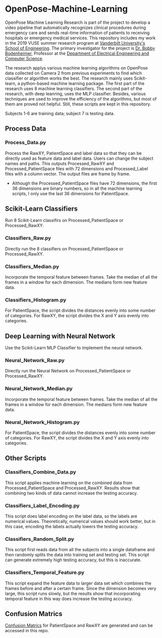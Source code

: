 # OpenPose-Machine-Learning

OpenPose Machine Learning Research is part of the project to develop a video pipeline that automatically recognizes clinical procedures during emergency care and sends real-time information of patients to receiving hospitals or emergency medical services. This repository includes my work in the 2019 VUSE summer research program at [Vanderbilt University's School of Engineering](https://engineering.vanderbilt.edu). The primary investigator for the project is [Dr. Bobby Bodenheimer](https://engineering.vanderbilt.edu/bio/robert-bodenheimer), Professor at the [Department of Electrical Engineering and Computer Science](https://engineering.vanderbilt.edu/eecs/).

The research applys various machine learning algorithms on OpenPose data collected on Camera 2 from previous experiments to find which classifier or algorithm works the best. The research mainly uses Scikit-learn, a python-based machine learning package. The first part of the research uses 8 machine learning classifiers. The second part of the research, with deep leanring, uses the MLP classifier. Besides, various techniques are used to improve the efficiency of the algorithms, but most of them are proved not helpful. Still, these scripts are kept in this repository.

Subjects 1-6 are training data; subject 7 is testing data.

## Process Data

### Process_Data.py
Process the RawXY, PatientSpace and label data so that they can be directly used as feature data and label data. Users can change the subject names and paths. 
This outputs Processed_RawXY and Processed_PatientSpace files with 72 dimensions and Processed_Label files with a column vector. The output files are frame by frame.
* Although the Processed_PatientSpace files have 72 dimensions, the first 36 dimensions are binary numbers, so in all the machine learning scripts, I only use the last 36 dimensions for PatientSpace.

## Scikit-Learn Classifiers

Run 8 Scikit-Learn classifirs on Processed_PatientSpace or Processed_RawXY.

### Classifiers_Raw.py

Directly run the 8 classifiers on Processed_PatientSpace or Processed_RawXY.

### Classifiers_Median.py

Incorporate the temporal feature between frames. Take the median of all the frames in a window for each dimension. The medians form new feature data.

### Classifiers_Histogram.py

For PatientSpace, the script divides the distances evenly into some number of categories.
For RawXY, the script divides the X and Y axis evenly into categories.

## Deep Learning with Neural Network

Use the Scikit-Learn MLP Classifier to implement the neural network.

### Neural_Network_Raw.py

Directly run the Neural Network on Processed_PatientSpace or Processed_RawXY.

### Neural_Network_Median.py

Incorporate the temporal feature between frames. Take the median of all the frames in a window for each dimension. The medians form new feature data.

### Neural_Network_Histogram.py

For PatientSpace, the script divides the distances evenly into some number of categories.
For RawXY, the script divides the X and Y axis evenly into categories.

## Other Scripts

### Classifiers_Combine_Data.py

This script applies machine learning on the combined data from Processed_PatientSpace and Processed_RawXY. 
Results show that combining two kinds of data cannot increase the testing accuracy.

### Classifiers_Label_Encoding.py

This script does label encoding on the label data, so the labels are numerical values. 
Theoretically, numerical values should work better, but in this case, encoding the labels actually lowers the testing accuracy.

### Classifiers_Random_Split.py

This script first reads data from all the subjects into a single dataframe and then randomly splits the data into training set and testing set.
This script can generate extremely high testing accuracy, but this is inaccurate.

### Classifiers_Temporal_Feature.py

This script expand the feature data to larger data set which combines the frames before and after a certain frame.
Since the dimension becomes very large, this script runs slowly, but the results show that incorporating temporal feature in this way does increase the testing accuracy.

## Confusion Matrics

[Confusion Matrics](Confusion%20Matrices) for PatientSpace and RawXY are generated and can be accessed in this repo.
